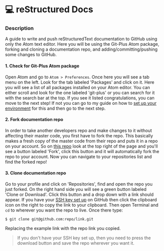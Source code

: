 # :computer: reStructured Docs

### Description
A guide to write and push reStructuredText documentation to GitHub using only the Atom text editor. Here you will be using the Git-Plus Atom package, forking and cloning a documentation repo, and adding/committing/pushing some changes to GitHub.

#### 1. Check for Git-Plus Atom package
Open Atom and go to `Atom > Preferences`.  Once here you will see a tab menu on the left.  Look for the tab labeled 'Packages' and click on it.  Here you will see a list of all packages installed on your Atom editor.  You can either scroll and look for the one labeled 'git-plus' or you can search for it with the search bar at the top.  If you see it listed congratulations, you can move to the next step!  If not you can go to my guide on how to [set up your environment](https://github.com/JediKev/reStructured-docs-setup) for this and then go to the next step.

#### 2. Fork documentation repo
In order to take another developers repo and make changes to it without affecting their master code, you first have to fork the repo.  This basically makes a fresh copy of the master code from their repo and puts it in a repo on your account. So on [this repo](https://github.com/JediKev/reStructured-docs) look at the top right of the page and you'll see a button labeled 'Fork', click this button and it will automatically fork the repo to your account.  Now you can navigate to your repositories list and find the forked repo!

#### 3. Clone documentation repo
Go to your profile and click on 'Repositories', find and open the repo you just forked.  On the right hand side you will see a green button labeled 'Clone or Download'.  Click this button and a drop down with a link should appear.  If you have your [SSH key set up](https://help.github.com/articles/adding-a-new-ssh-key-to-your-github-account/) on GitHub then click the clipboard icon on the right to copy the link to your clipboard.  Then open Terminal and `cd` to wherever you want the repo to live.  Once there type:
```
$ git clone git@github.com:repo/link.git
```
Replacing the example link with the repo link you copied.
>If you don't have your SSH key set up, then you need to press the download button and save the repo wherever you want it.
